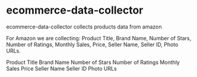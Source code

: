 # ecommerce-data-collector
ecommerce-data-collector collects products data from amazon


For Amazon we are collecting:
Product Title, Brand Name, Number of Stars, Number of Ratings, Monthly Sales, Price, Seller Name, Seller ID, Photo URLs.

Product Title
Brand Name
Number of Stars
Number of Ratings
Monthly Sales
Price
Seller Name
Seller ID
Photo URLs


